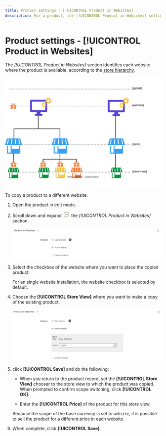 ```yaml
---
title: Product settings - [!UICONTROL Product in Websites]
description: For a product, the [!UICONTROL Product in Websites] settings identify each website where the product is available.
---
```

# Product settings - [!UICONTROL Product in Websites]

The _[!UICONTROL Product in Websites]_ section identifies each website where the product is available, according to the [store hierarchy](https://docs.magento.com/user-guide/stores/stores-all-stores.html).

![Product website scope diagram](./assets/scope-product-website.svg)

To copy a product to a different website:

1. Open the product in edit mode.

1. Scroll down and expand ![Expansion selector](../assets/icon-display-expand.png) the _[!UICONTROL Product in Websites]_ section.

   ![Product in Websites](./assets/catalog-product-in-websites-multisite-main-french.png)<!-- zoom -->

1. Select the checkbox of the website where you want to place the copied product.

   For an single website installation, the website checkbox is selected by default.

1. Choose the **[!UICONTROL Store View]** where you want to make a copy of the existing product.

   ![Product in Websites](./assets/product-in-websites-multisite-copy-data.png)<!-- zoom -->

1. click **[!UICONTROL Save]** and do the following:

   - When you return to the product record, set the **[!UICONTROL Store View]** chooser to the store view to which the product was copied. When prompted to confirm scope switching, click **[!UICONTROL OK]**.

   - Enter the **[!UICONTROL Price]** of the product for this store view.

   Because the scope of the base currency is set to `website`, it is possible to sell the product for a different price in each website.

1. When complete, click **[!UICONTROL Save]**.
